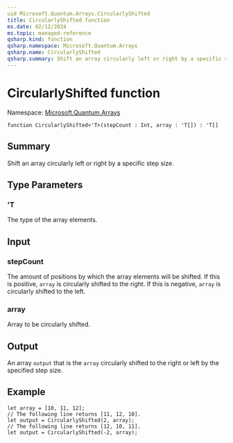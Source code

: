 ```yaml
---
uid Microsoft.Quantum.Arrays.CircularlyShifted
title: CircularlyShifted function
ms.date: 02/12/2024
ms.topic: managed-reference
qsharp.kind: function
qsharp.namespace: Microsoft.Quantum.Arrays
qsharp.name: CircularlyShifted
qsharp.summary: Shift an array circularly left or right by a specific step size.
---
```


# CircularlyShifted function

Namespace: [Microsoft.Quantum.Arrays](xref:Microsoft.Quantum.Arrays)

```qsharp
function CircularlyShifted<'T>(stepCount : Int, array : 'T[]) : 'T[]
```

## Summary
Shift an array circularly left or right by a specific step size.

## Type Parameters
### 'T
The type of the array elements.

## Input
### stepCount
The amount of positions by which the array elements will be shifted.
If this is positive, `array` is circularly shifted to the right.
If this is negative, `array` is circularly shifted to the left.
### array
Array to be circularly shifted.

## Output
An array `output` that is the `array` circularly shifted to the right or left
by the specified step size.

## Example
```qsharp
let array = [10, 11, 12];
// The following line returns [11, 12, 10].
let output = CircularlyShifted(2, array);
// The following line returns [12, 10, 11].
let output = CircularlyShifted(-2, array);
```
